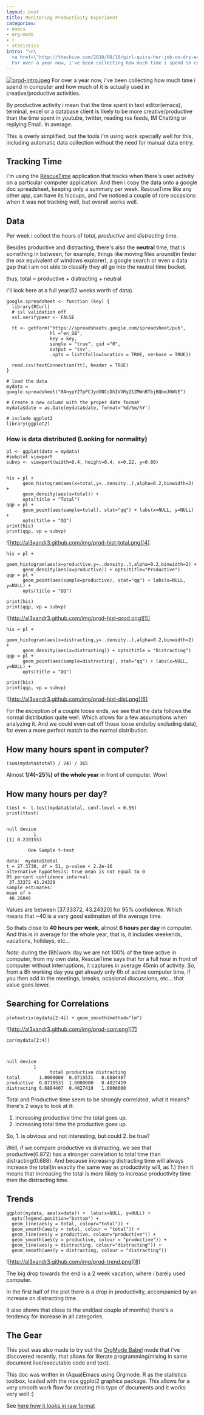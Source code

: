 ```yaml
--- 
layout: post
title: Monitoring Productivity Experiment
categories: 
- emacs
- org-mode
- r
- statistics
intro: "\n\
  <a href=\"http://thechive.com/2010/08/10/girl-quits-her-job-on-dry-erase-board-emails-entire-office-33-photos/\"><img src=\"http://al3xandr3.github.com/img/prod-intro.jpeg\" alt=\"prod-intro.jpeg\" /></a>\n\
  For over a year now, i've been collecting how much time i spend in computer and how much of it is actually used in creative/productive activities.\n"
---
```



[![prod-intro.jpeg][1]][2] For over a year now, i've been collecting how much
time i spend in computer and how much of it is actually used in
creative/productive activities.

By productive activity i mean that the time spent in text editor(emacs),
terminal, excel or a database client is likely to be more creative/productive
than the time spent in youtube, twitter, reading rss feeds, IM Chatting or
replying Email. In average.

This is overly simplified, but the tools i'm using work specially well for
this, including automatic data collection without the need for manual data
entry.

## Tracking Time

I'm using the [RescueTime][3] application that tracks when there's user
activity on a particular computer application. And then i copy the data onto a
google doc spreadsheet, keeping only a summary per week. RescueTime like any
other app, can have its hiccups, and i've noticed a couple of rare occasions
when it was not tracking well, but overall works well.

## Data

Per week i collect the hours of _total_, _productive_ and _distracting_ time.

Besides productive and distracting, there's also the **neutral** time, that is
something in between, for example, things like moving files around(in finder
the osx equivalent of windows explorer), a google search or even a data gap
that i am not able to classify they all go into the neutral time bucket.

thus, total = productive + distracting + neutral

I'll look here at a full year(52 weeks worth of data).

    
    google.spreadsheet <- function (key) {
      library(RCurl)
      # ssl validation off
      ssl.verifypeer <- FALSE
    
      tt <- getForm("https://spreadsheets.google.com/spreadsheet/pub", 
                    hl ="en_GB",
                    key = key, 
                    single = "true", gid ="0", 
                    output = "csv", 
                    .opts = list(followlocation = TRUE, verbose = TRUE)) 
    
      read.csv(textConnection(tt), header = TRUE)
    }
    
    # load the data
    mydata = google.spreadsheet("0AnypY27pPCJydGNCcDhIVVRyZ1ZMWnBTbjBQbmJ0WVE")
    
    # Create a new column with the proper date format
    mydata$date = as.Date(mydata$date, format='%d/%m/%Y')
    
    # include ggplot2
    library(ggplot2)
    

### How is data distributed (Looking for normality)

    
    pl <- ggplot(data = mydata)
    #subplot viewport
    subvp <- viewport(width=0.4, height=0.4, x=0.22, y=0.80)
    
    
    his = pl + 
          geom_histogram(aes(x=total,y=..density..),alpha=0.2,binwidth=2) + 
          geom_density(aes(x=total)) + 
          opts(title = "Total")
    qqp = pl + 
          geom_point(aes(sample=total), stat="qq") + labs(x=NULL, y=NULL) + 
          opts(title = "QQ")
    print(his)
    print(qqp, vp = subvp)
    

![http://al3xandr3.github.com/img/prod-hist-total.png][4]

    
    his = pl + 
          geom_histogram(aes(x=productive,y=..density..),alpha=0.2,binwidth=2) + 
          geom_density(aes(x=productive)) + opts(title="Productive")
    qqp = pl + 
          geom_point(aes(sample=productive), stat="qq") + labs(x=NULL, y=NULL) + 
          opts(title = "QQ")
    
    print(his)
    print(qqp, vp = subvp)
    

![http://al3xandr3.github.com/img/prod-hist-prod.png][5]

    
    his = pl + 
          geom_histogram(aes(x=distracting,y=..density..),alpha=0.2,binwidth=2) + 
          geom_density(aes(x=distracting)) + opts(title = "Distracting")
    qqp = pl + 
          geom_point(aes(sample=distracting), stat="qq") + labs(x=NULL, y=NULL) + 
          opts(title = "QQ")
    
    print(his)
    print(qqp, vp = subvp)
    

![http://al3xandr3.github.com/img/prod-hist-dist.png][6]

For the exception of a couple loose ends, we see that the data follows the
normal distribution quite well. Which allows for a few assumptions when
analyzing it. And we could even cut off those loose ends(by excluding data),
for even a more perfect match to the normal distribution.

## How many hours spent in computer?

    
    (sum(mydata$total) / 24) / 365
    

Almost **1/4(~25%) of the whole year** in front of computer. Wow!

## How many hours per day?

    
    ttest <- t.test(mydata$total, conf.level = 0.95)
    print(ttest)
    
    
    null device 
              1
    [1] 0.2391553
     
            One Sample t-test
    
    data:  mydata$total 
    t = 27.3738, df = 51, p-value < 2.2e-16
    alternative hypothesis: true mean is not equal to 0 
    95 percent confidence interval:
     37.33372 43.24320 
    sample estimates:
    mean of x 
     40.28846
    

Values are between [37.33372, 43.24320] for 95% confidence. Which means that
~40 is a very good estimation of the average time.

So thats close to **40 hours per week**, almost **6 hours per day** in
computer. And this is in average for the whole year, that is, it includes
weekends, vacations, holidays, etc…

_Note:_ during the (8h)work day we are not 100% of the time active in
computer, from my own data, RescueTime says that for a full hour in front of
computer without interruptions, it captures in average 45min of activity. So,
from a 8h working day you get already only 6h of active computer time, if you
then add in the meetings, breaks, ocasional discussions, etc… that value goes
lower.

## Searching for Correlations

    
    plotmatrix(mydata[2:4]) + geom_smooth(method="lm")
    

![http://al3xandr3.github.com/img/prod-corr.png][7]

    
    cor(mydata[2:4])
    
    
    
    null device 
              1
                    total productive distracting
    total       1.0000000  0.8719531   0.6884407
    productive  0.8719531  1.0000000   0.4027419
    distracting 0.6884407  0.4027419   1.0000000
    

Total and Productive time seem to be strongly correlated, what it means?
there's 2 ways to look at it:

  1. increasing productive time the total goes up. 
  2. increasing total time the productive goes up. 

So, 1. is obvious and not interesting, but could 2. be true?

Well, if we compare productive vs distracting, we see that productive(0.872)
has a stronger correlation to total time than distracting(0.688). And because
increasing distracting time will always increase the total(in exactly the same
way as productivity will, as 1.) then it means that increasing the total is
more likely to increase productivity time then the distracting time.

## Trends

    
    ggplot(mydata, aes(x=date)) +  labs(x=NULL, y=NULL) + 
      opts(legend.position="bottom") +
      geom_line(aes(y = total, colour="total")) +
      geom_smooth(aes(y = total, colour = "total")) + 
      geom_line(aes(y = productive, colour="productive")) +
      geom_smooth(aes(y = productive, colour = "productive")) +
      geom_line(aes(y = distracting, colour="distracting")) +
      geom_smooth(aes(y = distracting, colour = "distracting"))
    

![http://al3xandr3.github.com/img/prod-trend.png][8]

The big drop towards the end is a 2 week vacation, where i barely used
computer.

In the first half of the plot there is a drop in productivity, accompanied by
an increase on distracting time.

It also shows that close to the end(last couple of months) there's a tendency
for increase in all categories.

## The Gear

This post was also made to try out the [OrgMode Babel][9] mode that i've
discovered recently, that allows for literate programming(mixing in same
document live/executable code and text).

This doc was written in (Aqua)Emacs using Orgmode. R as the statistics
toolbox, loaded with the nice ggplot2 graphics package. This allows for a very
smooth work flow for creating this type of documents and it works very well :)

See [here how it looks in raw format][10]

   [1]: http://al3xandr3.github.com/img/prod-intro.jpeg
   [2]: http://thechive.com/2010/08/10/girl-quits-her-job-on-dry-erase-board-emails-entire-office-33-photos/
   [3]: https://www.rescuetime.com/
   [4]: http://al3xandr3.github.com/img/prod-hist-total.png
   [5]: http://al3xandr3.github.com/img/prod-hist-prod.png
   [6]: http://al3xandr3.github.com/img/prod-hist-dist.png
   [7]: http://al3xandr3.github.com/img/prod-corr.png
   [8]: http://al3xandr3.github.com/img/prod-trend.png
   [9]: http://orgmode.org/worg/org-contrib/babel/
   [10]: http://github.com/al3xandr3/al3xandr3.github.com/raw/master/_org/posts/2010-10-20-monitoring-productivity-experiment.org

